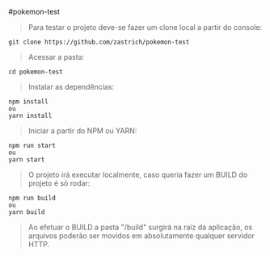 #pokemon-test

>Para testar o projeto deve-se fazer um clone local a partir do console:
```
git clone https://github.com/zastrich/pokemon-test
```

>Acessar a pasta:
```
cd pokemon-test
```

>Instalar as dependências:
```
npm install
ou
yarn install
```

>Iniciar a partir do NPM ou YARN:
```
npm run start
ou
yarn start
```

>O projeto irá executar localmente, caso queria fazer um BUILD do projeto é só rodar:
```
npm run build
ou
yarn build
```

>Ao efetuar o BUILD a pasta "/build" surgirá na raíz da aplicação, os arquivos poderão ser movidos em absolutamente qualquer servidor HTTP.